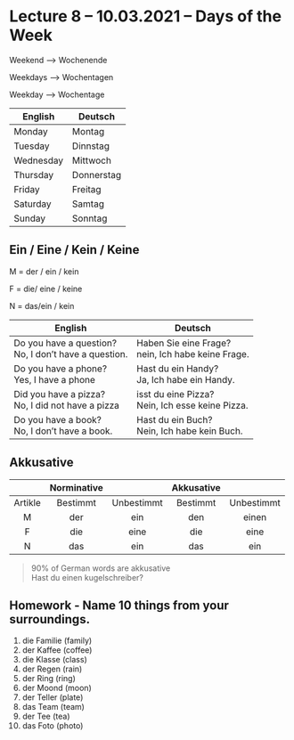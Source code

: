# Lecture 8 – 10.03.2021 – Days of the Week

Weekend --> Wochenende

Weekdays --> Wochentagen

Weekday --> Wochentage

|English|Deutsch|
|--- |--- |
|Monday|Montag|
|Tuesday|Dinnstag|
|Wednesday|Mittwoch|
|Thursday|Donnerstag|
|Friday|Freitag|
|Saturday|Samtag|
|Sunday|Sonntag|

## Ein / Eine / Kein / Keine

M = der / ein / kein

F = die/ eine / keine

N = das/ein / kein

|English|Deutsch|
|--- |--- |
|Do you have a question?<br />No, I don’t have a question.|Haben Sie eine Frage?<br />nein, Ich habe keine Frage.|
|Do you have a phone?<br />Yes, I have a phone|Hast du ein Handy?<br />Ja, Ich habe ein Handy.|
|Did you have a pizza?<br />No, I did not have a pizza|isst du eine Pizza?<br />Nein, Ich esse keine Pizza.|
|Do you have a book?<br />No, I don’t have a book.|Hast du ein Buch?<br />Nein, Ich habe kein Buch.|


## Akkusative

||Norminative||Akkusative||
|:---: |:---: |:---: |:---: |:---: |
|Artikle|Bestimmt|Unbestimmt|Bestimmt|Unbestimmt|
|M|der|ein|den|einen|
|F|die|eine|die|eine|
|N|das|ein|das|ein|


<blockquote>
90% of German words are akkusative<br />
Hast du einen kugelschreiber?
</blockquote>

## Homework - Name 10 things from your surroundings.

1. die Familie (family)
1. der Kaffee (coffee)
1. die Klasse (class)
1. der Regen (rain)
1. der Ring (ring)
1. der Moond (moon)
1. der Teller (plate)
1. das Team (team)
1. der Tee (tea)
1. das Foto (photo)
